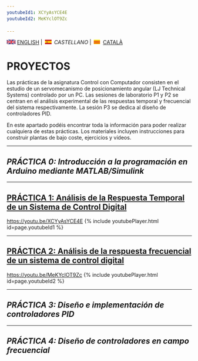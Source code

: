 ```yaml
---
youtubeId1: XCYyAsYCE4E
youtubeId2: MeKYclOT9Zc

---
```



<img src="en.png" alt="English"> [ENGLISH](projects.md) | <img src="es.png" alt="Castellano"> *CASTELLANO* | <img src="ca.png" alt="Català"> [CATALÀ](projectes.md)

# PROYECTOS
Las prácticas de la asignatura Control con Computador consisten en el estudio de un servomecanismo de posicionamiento angular (LJ Technical Systems) controlado por un PC. Las sesiones de laboratorio P1 y P2 se centran en el análisis experimental de las respuestas temporal y frecuencial del sistema respectivamente. La sesión P3 se dedica al diseño de controladores PID.

En este apartado podéis encontrar toda la información para poder realizar cualquiera de estas prácticas. Los materiales incluyen instrucciones para construir plantas de bajo coste, ejercicios y vídeos.

<hr/>

## *PRÁCTICA 0: Introducción a la programación en Arduino mediante MATLAB/Simulink*

<hr/>

## [PRÁCTICA 1: Análisis de la Respuesta Temporal de un Sistema de Control Digital](P1_es.html)

<https://youtu.be/XCYyAsYCE4E>
{% include youtubePlayer.html id=page.youtubeId1 %}
<br />

<hr/>

## [PRÁCTICA 2: Análisis de la respuesta frecuencial de un sistema de control digital](P2_es.html)

<https://youtu.be/MeKYclOT9Zc>
{% include youtubePlayer.html id=page.youtubeId2 %}
<br />

<hr/>

## *PRÁCTICA 3: Diseño e implementación de controladores PID*

<hr/>

## *PRÁCTICA 4: Diseño de controladores en campo frecuencial*
